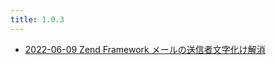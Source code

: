 ```yaml
---
title: 1.0.3
---
```



- [2022-06-09 Zend Framework メールの送信者文字化け解消](./../../../../../d/2007/12/03/Zend_Framework_メールの送信者文字化け解消.md)




